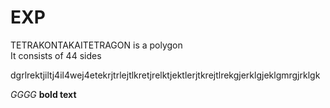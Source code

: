 # EXP
TETRAKONTAKAITETRAGON is a polygon
<br>It consists of 44 sides</br>
<p>dgrlrektjiltj4il4wej4etekrjtrlejtlkretjrelktjektlerjtkrejtlrekgjerklgjeklgmrgjrklgk</p>
<i>GGGG</i>
<b>bold text</b>
